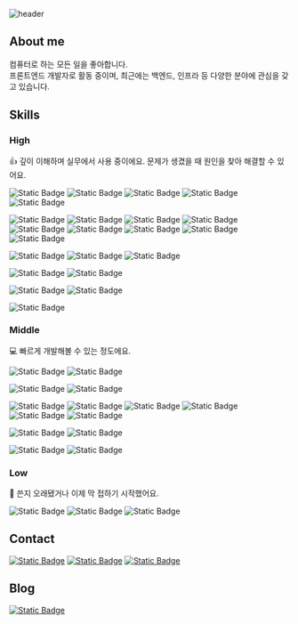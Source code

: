 ![header](https://capsule-render.vercel.app/api?type=waving&color=0:0085FF,50:45AA55,100:FFF500&height=300&section=header&text=Just%20do%20it!&fontSize=64&animation=twinkling&fontColor=FFFFFF)

## About me

컴퓨터로 하는 모든 일을 좋아합니다.  
프론트엔드 개발자로 활동 중이며, 최근에는 백엔드, 인프라 등 다양한 분야에 관심을 갖고 있습니다.

## Skills

### High

👍 깊이 이해하며 실무에서 사용 중이에요. 문제가 생겼을 때 원인을 찾아 해결할 수 있어요.

![Static Badge](https://img.shields.io/badge/html-E34F26?logoColor=white&logo=html5)
![Static Badge](https://img.shields.io/badge/css3-264DE4?logoColor=white&logo=css3)
![Static Badge](https://img.shields.io/badge/sass-BD347C?logoColor=white&logo=sass)
![Static Badge](https://img.shields.io/badge/javascript-F7DF1E?logoColor=463E00&logo=javascript)
![Static Badge](https://img.shields.io/badge/typescript-3178C6?logoColor=white&logo=typescript)

![Static Badge](https://img.shields.io/badge/react-2EBBEF?logoColor=white&logo=react)
![Static Badge](https://img.shields.io/badge/next.js-000000?logoColor=white&logo=nextdotjs)
![Static Badge](https://img.shields.io/badge/redux-764ABC?logoColor=white&logo=redux)
![Static Badge](https://img.shields.io/badge/mui-007FFF?logoColor=white&logo=mui)
![Static Badge](https://img.shields.io/badge/ant%20design-1A71E2?logoColor=white&logo=antdesign)
![Static Badge](https://img.shields.io/badge/react%20native-1694C2?logoColor=white&logo=react)
![Static Badge](https://img.shields.io/badge/storybook-FF4785?logoColor=white&logo=storybook)
![Static Badge](https://img.shields.io/badge/apollo%20client-1C223E?logoColor=white&logo=apollographql)
![Static Badge](https://img.shields.io/badge/echarts-E43961?logoColor=white&logo=apacheecharts)

![Static Badge](https://img.shields.io/badge/npm-CB3837?logoColor=white&logo=npm)
![Static Badge](https://img.shields.io/badge/yarn-2C8EBB?logoColor=white&logo=yarn)
![Static Badge](https://img.shields.io/badge/pnpm-F9AD00?logoColor=white&logo=pnpm)

![Static Badge](https://img.shields.io/badge/mysql-007AA0?logoColor=white&logo=mysql)
![Static Badge](https://img.shields.io/badge/mariadb-003545?logoColor=white&logo=mariadb)

![Static Badge](https://img.shields.io/badge/docker-00A3FF?logoColor=white&logo=docker)
![Static Badge](https://img.shields.io/badge/github%20actions-4A7EBF?logoColor=white&logo=githubactions)

![Static Badge](https://img.shields.io/badge/firebase%20sdk-1A73E8?logoColor=white&logo=firebase)

### Middle

💻 빠르게 개발해볼 수 있는 정도에요.

![Static Badge](https://img.shields.io/badge/java-E4320A)
![Static Badge](https://img.shields.io/badge/python-44709F?logoColor=white&logo=python)

![Static Badge](https://img.shields.io/badge/vite-F3BA48?logoColor=white&logo=vite)
![Static Badge](https://img.shields.io/badge/recoil-3578E5?logoColor=white&logo=recoil)

![Static Badge](https://img.shields.io/badge/spring-6DB33F?logoColor=white&logo=spring)
![Static Badge](https://img.shields.io/badge/spring%20boot-4F9620?logoColor=white&logo=springboot)
![Static Badge](https://img.shields.io/badge/hibernate-BCAE79?logoColor=white&logo=hibernate)
![Static Badge](https://img.shields.io/badge/grails-FEB571)
![Static Badge](https://img.shields.io/badge/nestjs-E0234E?logoColor=white&logo=nestjs)
![Static Badge](https://img.shields.io/badge/typeorm-FE0902)

![Static Badge](https://img.shields.io/badge/nginx-009639?logoColor=white&logo=nginx)
![Static Badge](https://img.shields.io/badge/apache%20tomcat-FFDC76?logoColor=67592E&logo=apachetomcat)

![Static Badge](https://img.shields.io/badge/postgresql-336791?logoColor=white&logo=postgresql)
![Static Badge](https://img.shields.io/badge/oracle-C74634?logoColor=white&logo=oracle)

### Low

📝 쓴지 오래됐거나 이제 막 접하기 시작했어요.

![Static Badge](https://img.shields.io/badge/c-004482?logoColor=white&logo=c)
![Static Badge](https://img.shields.io/badge/cpp-004482?logoColor=white&logo=cplusplus)
![Static Badge](https://img.shields.io/badge/vue-4A9A6A?logoColor=white&logo=vuedotjs)

## Contact

[![Static Badge](https://img.shields.io/badge/github-181717?logoColor=white&logo=github&link=https://github.com/jayur830)](https://github.com/jayur830)
[![Static Badge](https://img.shields.io/badge/gmail-EA4335?logoColor=white&logo=gmail&link=jayur830@gmail.com)](mailto:jayur830@gmail.com)
[![Static Badge](https://img.shields.io/badge/linkedin-0A66C2?logoColor=white&logo=linkedin&link=https://www.linkedin.com/in/%EC%9E%AC%EC%97%B4-%EC%9D%B4-2a1295223/)](https://www.linkedin.com/in/%EC%9E%AC%EC%97%B4-%EC%9D%B4-2a1295223/)

## Blog

[![Static Badge](https://img.shields.io/badge/notion-000000?logoColor=white&logo=notion&link=https://jumbled-seat-0ac.notion.site/2aaa7273cb3b4df88017cd5ebbde1115?pvs=4)](https://jumbled-seat-0ac.notion.site/2aaa7273cb3b4df88017cd5ebbde1115?pvs=4)

<!--
**jayur830/jayur830** is a ✨ _special_ ✨ repository because its `README.md` (this file) appears on your GitHub profile.

Here are some ideas to get you started:

- 🔭 I’m currently working on ...
- 🌱 I’m currently learning ...
- 👯 I’m looking to collaborate on ...
- 🤔 I’m looking for help with ...
- 💬 Ask me about ...
- 📫 How to reach me: ...
- 😄 Pronouns: ...
- ⚡ Fun fact: ...
-->
